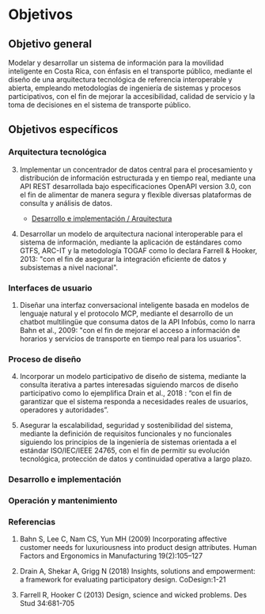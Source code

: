 # Objetivos

## Objetivo general

Modelar y desarrollar un sistema de información para la movilidad inteligente en Costa Rica, con énfasis en el transporte público, mediante el diseño de una arquitectura tecnológica de referencia interoperable y abierta, empleando metodologías de ingeniería de sistemas y procesos participativos, con el fin de mejorar la accesibilidad, calidad de servicio y la toma de decisiones en el sistema de transporte público.

## Objetivos específicos

### Arquitectura tecnológica

3. Implementar un concentrador de datos central para el procesamiento y distribución de información estructurada y en tiempo real, mediante una API REST desarrollada bajo especificaciones OpenAPI version 3.0, con el fin de alimentar de manera segura y flexible diversas plataformas de consulta y análisis de datos.

   - [Desarrollo e implementación / Arquitectura](/desarrollo/arquitectura/index.md)

4. Desarrollar un modelo de arquitectura nacional interoperable para el sistema de información, mediante la aplicación de estándares como GTFS, ARC-IT y la metodología TOGAF como lo declara Farrell & Hooker, 2013: "con el fin de asegurar la integración eficiente de datos y subsistemas a nivel nacional".

### Interfaces de usuario

1. Diseñar una interfaz conversacional inteligente basada en modelos de lenguaje natural y el protocolo MCP, mediante el desarrollo de un chatbot multilingüe que consuma datos de la API Infobús, como lo narra Bahn et al., 2009: "con el fin de mejorar el acceso a información de horarios y servicios de transporte en tiempo real para los usuarios".

### Proceso de diseño

4. Incorporar un modelo participativo de diseño de sistema, mediante la consulta iterativa a partes interesadas siguiendo marcos de diseño participativo como lo ejemplifica Drain et al., 2018 : “con el fin de garantizar que el sistema responda a necesidades reales de usuarios, operadores y autoridades”.

5. Asegurar la escalabilidad, seguridad y sostenibilidad del sistema, mediante la definición de requisitos funcionales y no funcionales siguiendo los principios de la ingeniería de sistemas orientada a el estándar ISO/IEC/IEEE 24765, con el fin de permitir su evolución tecnológica, protección de datos y continuidad operativa a largo plazo.

### Desarrollo e implementación

### Operación y mantenimiento

### Referencias

1. Bahn S, Lee C, Nam CS, Yun MH (2009) Incorporating affective customer needs for luxuriousness into product design attributes. Human Factors and Ergonomics in Manufacturing 19(2):105–127

2. Drain A, Shekar A, Grigg N (2018) Insights, solutions and empowerment: a framework for
   evaluating participatory design. CoDesign:1-21

3. Farrell R, Hooker C (2013) Design, science and wicked problems. Des Stud 34:681-705
